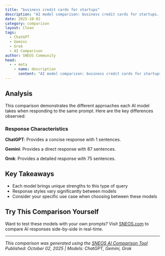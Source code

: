 ```yaml
---
title: "business credit cards for startups"
description: "AI model comparison: business credit cards for startups..."
date: 2025-10-02
category: comparison
layout: Clean
tags:
  - ChatGPT
  - Gemini
  - Grok
  - AI Comparison
author: SNEOS Community
head:
  - - meta
    - name: description
      content: "AI model comparison: business credit cards for startups..."
---
```


<ChatComparison
  title="business credit cards for startups"
  prompt="business credit cards for startups"
  :responses='{
    "ChatGPT": "When looking for business credit cards suitable for startups, several factors should be considered, such as rewards, fees, interest rates, and perks that cater to new businesses. Below are some popular business credit cards often recommended for startups:\n\n1. **Chase Ink Business Preferred® Credit Card**\n   - **Rewards**: Earn 3 points per dollar on the first $150,000 spent on travel, shipping, internet, cable, and phone services each account anniversary year.\n   - **Bonus**: Substantial sign-up bonus if you meet the spending requirement.\n   - **Annual Fee**: Relatively low compared to the benefits.\n\n2. **American Express Blue Business Cash™ Card**\n   - **Rewards**: Earn 2% cash back on the first $50,000 spent each year (1% thereafter).\n   - **Bonus**: No annual fee and offers a 0% introductory APR on purchases for a certain period.\n   - **Flexible Credit**: Allows you to spend above your credit limit.\n\n3. **Capital One Spark Cash for Business**\n   - **Rewards**: Unlimited 2% cash back on all purchases.\n   - **Bonus**: Competitive sign-up bonus.\n   - **Annual Fee**: Waived for the first year.\n\n4. **Brex Card for Startups**\n   - **Rewards**: Earn points on every purchase and additional points for certain categories (e.g., software subscriptions).\n   - **No Personal Guarantee**: Unlike many cards, Brex doesn’t require a personal guarantee, which can be appealing for startups.\n   - **Cash Flow Management**: Offers unique features for managing a startup’s finances and expense tracking.\n\n5. **Divvy Business Credit Card**\n   - **Rewards**: Offers cashback rewards and helps with budgeting by allowing you to set individual budgets for team members.\n   - **Expense Management**: Integrates with accounting software, making it easy to manage expenses.\n   - **No Annual Fee**.\n\n6. **Wells Fargo Business Platinum Credit Card**\n   - **Rewards**: Flexible rewards program with cash back or points.\n   - **Introductory Rate**: Offers an introductory APR for purchases for the first year.\n   - **Annual Fee**: No annual fee option available.\n\n7. **U.S. Bank Business Cash Rewards World Elite™ Mastercard®**\n   - **Rewards**: Earn 3% cash back on eligible gas station, office supply store, and cell phone service purchases; 1% on all other purchases.\n   - **Bonus**: Sign-up bonus available.\n   - **Annual Fee**: No annual fee.\n\n### Tips for Choosing the Right Card:\n- **Assess Your Spending Patterns**: Identify where your startup will spend money and look for a card that rewards those categories.\n- **Look for Introductory Offers**: Many cards offer sign-up bonuses for meeting a spending requirement within the first few months.\n- **Consider Fees and Interest Rates**: Compare annual fees and interest rates, especially the introductory offers on balance transfers or purchases.\n- **Evaluate Additional Benefits**: Check for benefits like purchase protection, travel insurance, and expense management tools that can be helpful for your business.\n\n### Conclusion\nBefore applying, make sure to review the terms and conditions of each card, as well as any additional requirements that lenders may have for startups. Consider your business’s current financial situation and growth projections to choose the best card for your needs.",
    "Gemini": "Okay, let\u0027s dive into business credit cards that are a good fit for startups.  It\u0027s a smart move to start building business credit early!  Here\u0027s a breakdown of considerations and some specific card recommendations, categorized by what\u0027s often most important for a startup:\n\n**Key Considerations for Startups Choosing a Business Credit Card**\n\nBefore we jump into specific cards, keep these points in mind:\n\n*   **Credit Score:** Your personal credit score is usually the primary factor in getting approved for a business credit card, especially in the early stages of a startup.  Lenders will look at your credit history to assess risk.  Aim for a good to excellent credit score (670\u002B).  If your score isn\u0027t there yet, consider focusing on improving it before applying.\n*   **Business Structure:** Whether you\u0027re a sole proprietorship, LLC, or corporation will affect the application process.  Sole proprietors typically use their Social Security Number (SSN) as the business tax ID, while other business structures will have an Employer Identification Number (EIN).\n*   **Annual Fee:** Startups are often budget-conscious, so look closely at annual fees.  Some cards with great rewards have high fees, which might not be worth it in the early days. There are many good cards with no annual fee.\n*   **APR (Annual Percentage Rate):**  Ideally, you\u0027ll pay off your balance in full each month to avoid interest charges. But, in reality, startups sometimes need to carry a balance.  So, consider the APR, especially if you anticipate needing to use the card for short-term financing.  Look for cards with lower APRs if this is a concern.\n*   **Credit Limit:**  Startups need sufficient credit limits to cover expenses. However, approval amounts are based on creditworthiness.  As your business grows and you demonstrate responsible credit use, you can request credit limit increases.\n*   **Rewards and Benefits:**  Choose a card whose rewards align with your spending habits.  Do you spend a lot on travel, advertising, office supplies, or dining?  Maximize your rewards by picking a card that gives you bonus points or cash back in those categories.\n*   **Reporting to Credit Bureaus:**  Make sure the card reports to business credit bureaus (like Dun \u0026 Bradstreet, Experian Business, and Equifax Small Business). This is crucial for building your business credit profile, which will be essential for future loans, lines of credit, and vendor relationships. Note that some cards only report to personal credit bureaus.\n*   **Introductory Offers:** Some cards offer 0% introductory APR periods on purchases or balance transfers. These can be helpful for managing cash flow in the early months.\n*   **Ease of Use:** Online account management, mobile apps, and expense tracking features can save you time and simplify your finances.\n*   **Employee Cards:** If you have employees, consider whether the card allows you to issue employee cards with spending limits.  This can help you track expenses and manage spending.\n\n**Recommended Business Credit Cards for Startups (Categorized)**\n\nHere\u0027s a selection of cards, broken down by common startup needs:\n\n**1. Best Overall/Simple Cash Back:**\n\n*   **Capital One Spark Cash Plus:** Earns unlimited 2% cash back on all purchases. This simplicity is appealing for startups.  It\u0027s a charge card, which means you have to pay off the balance in full each month, but it can help avoid debt. Excellent if you have high credit.\n*   **Ink Business Unlimited Credit Card:** Earns unlimited 1.5% cash back on all purchases. No annual fee.  It offers a signup bonus and purchase protection.  A solid, straightforward option. Reports to all three major business credit bureaus.\n*   **American Express Blue Business Cash Card:** Offers 2% cash back on the first $50,000 in purchases per calendar year (then 1%). No annual fee. It\u0027s a good choice for businesses with moderate spending.\n\n**2. Best for Travel Rewards:**\n\n*   **Ink Business Preferred Credit Card:**  Earns 3x points on travel, shipping purchases, advertising purchases made with social media sites and search engines, internet, cable and phone services.  Points are valuable for travel redemptions or transferring to partner airlines and hotels.  Has an annual fee. Excellent choice for travel rewards if you spend heavily in those bonus categories.\n*   **Capital One Spark Miles for Business:** Earns unlimited 2x miles on every purchase. Miles are redeemable for travel or cash back. A straightforward travel rewards option. Has an annual fee.\n\n**3. Best for Building Credit (If You Have Limited Credit History):**\n\n*   **Secured Business Credit Cards:** These cards require a security deposit, which acts as your credit line. They are designed to help you build or rebuild credit. Examples include the **First National Bank of Omaha Secured Business Credit Card** and similar offerings from other banks.\n*   **Capital One Spark Classic for Business:** This card is designed for those with fair credit. It offers a lower rewards rate and may have a higher APR, but it can be a stepping stone to better cards.\n\n**4. Best for Intro 0% APR:**\n\n*   **U.S. Bank Business Platinum Card:** Offers a long 0% introductory APR period on purchases and balance transfers (check the current terms). Good for startups needing to finance large purchases or consolidate debt.\n\n**5. Best for Specific Spending Categories (Consider if your startup has dominant spending in certain areas):**\n\n*   **American Express\u00AE Business Gold Card:** Offers 4x points on the 2 select categories where your business spent the most each billing cycle (on the first $150,000 each calendar year, then 1x). Categories include advertising, technology, gas stations, restaurants, and shipping.\n\n**Important Steps Before Applying:**\n\n1.  **Check Your Credit Report:** Get a free copy of your credit report from AnnualCreditReport.com to identify any errors or issues that need to be addressed.\n2.  **Determine Your Business Needs:** Analyze your startup\u0027s spending habits to identify which rewards categories are most beneficial.\n3.  **Compare Cards:** Use online tools and resources to compare different business credit cards side-by-side.\n4.  **Pre-Qualify (Optional):** Some issuers offer pre-qualification tools that allow you to check your eligibility for a card without affecting your credit score. This can help you narrow down your options.\n5.  **Gather Required Information:** Before applying, gather all the necessary information, including your SSN or EIN, business address, and annual revenue (if applicable).\n\n**Tips for Using Your Business Credit Card Responsibly:**\n\n*   **Pay on Time:**  Make all payments on time to avoid late fees and negative impacts on your credit score.\n*   **Keep Credit Utilization Low:**  Aim to keep your credit utilization (the amount of credit you\u0027re using compared to your credit limit) below 30%.\n*   **Monitor Your Spending:**  Track your expenses to stay within your budget and avoid overspending.\n*   **Review Your Statements:**  Carefully review your monthly statements for any unauthorized charges or errors.\n*   **Use for Business Expenses Only:** Keep business and personal expenses separate for accurate accounting and tax purposes.\n\n**Disclaimer:** Credit card offers and terms are subject to change.  Always review the card\u0027s terms and conditions before applying. This is not financial advice. Consider consulting with a financial advisor to determine the best options for your specific situation.\n",
    "Grok": "Starting a business often requires financial tools to manage expenses, build credit, and optimize cash flow. Business credit cards can be a valuable resource for startups, offering benefits like rewards, expense tracking, and the ability to separate personal and business finances. Here\u0027s a detailed guide on business credit cards for startups, including key considerations, benefits, and some popular options to explore.\n\n---\n\n### Why Startups Should Consider Business Credit Cards\n1. **Separate Business and Personal Finances**: Using a business credit card helps keep your business expenses distinct from personal ones, simplifying accounting and tax preparation.\n2. **Build Business Credit**: Responsible use of a business credit card can help establish and build your business credit score, which is essential for future loans or funding.\n3. **Access to Capital**: Many business credit cards offer introductory 0% APR periods or credit limits that can help with early-stage expenses.\n4. **Rewards and Perks**: Cards often come with rewards like cash back, travel points, or discounts on business-related purchases (e.g., office supplies, advertising).\n5. **Expense Management Tools**: Many cards provide features like detailed spending reports, integrations with accounting software, and employee cards for team spending.\n\n---\n\n### Key Factors to Consider When Choosing a Business Credit Card for a Startup\n1. **Credit Requirements**:\n   - Many business credit cards require a personal credit score (FICO) in the good-to-excellent range (670\u002B). As a startup, you may not have an established business credit score yet, so lenders often rely on the owner\u0027s personal credit.\n   - Some cards are designed for startups or small businesses with limited credit history, often requiring a personal guarantee.\n2. **Annual Fees**:\n   - Some cards have no annual fees, which is ideal for startups looking to minimize costs.\n   - Premium cards with higher fees often offer better rewards, travel perks, or higher credit limits, which may be worth it if aligned with your spending.\n3. **Introductory Offers**:\n   - Look for 0% introductory APR periods on purchases or balance transfers to save on interest during the early stages.\n   - Welcome bonuses can provide significant value if you meet the spending requirements.\n4. **Rewards Structure**:\n   - Choose a card with rewards that match your startup\u2019s spending patterns (e.g., travel, office supplies, advertising, or tech purchases).\n5. **Credit Limit**:\n   - Startups may need access to a higher credit limit to cover initial costs like equipment or inventory. Check if the card allows for increases over time.\n6. **Employee Cards and Expense Tracking**:\n   - If you have a team, look for cards that offer free employee cards with customizable spending limits and robust tracking tools.\n7. **Interest Rates**:\n   - If you plan to carry a balance, pay attention to the APR after any introductory period. Rates can be high for business cards (often 15-25% or more).\n8. **Foreign Transaction Fees**:\n   - If your startup operates internationally or involves travel, opt for a card with no foreign transaction fees.\n9. **Integration with Tools**:\n   - Many cards integrate with accounting software like QuickBooks, Xero, or Expensify, which can streamline financial management.\n\n---\n\n### Popular Business Credit Cards for Startups (2023)\nHere are some of the best business credit cards for startups, based on features and accessibility. Note that terms, rewards, and availability may change, so check the latest details before applying.\n\n#### 1. **Chase Ink Business Preferred\u00AE Credit Card**\n   - **Best for:** Rewards on business spending and travel perks\n   - **Annual Fee:** $95\n   - **Welcome Bonus:** 100,000 points after spending $8,000 in the first 3 months (worth $1,000\u002B in cash or travel)\n   - **Rewards:** \n     - 3x points on travel, shipping, internet, cable, phone services, and advertising (up to $150,000/year)\n     - 1x points on all other purchases\n   - **Features:**\n     - No foreign transaction fees\n     - Employee cards at no additional cost\n     - Travel protections (trip cancellation, baggage delay)\n   - **Credit Needed:** Good to excellent (670\u002B)\n   - **Why It\u2019s Great for Startups:** High rewards on common business expenses and a valuable welcome bonus.\n\n#### 2. **American Express\u00AE Business Gold Card**\n   - **Best for:** Flexible rewards on business categories\n   - **Annual Fee:** $295 (waived first year in some cases)\n   - **Welcome Bonus:** 70,000 Membership Rewards points after spending $10,000 in the first 3 months\n   - **Rewards:** \n     - 4x points on two categories where you spend the most each month (up to $150,000/year combined)\n     - Options include advertising, tech, gas, dining, travel, shipping\n     - 1x points on other purchases\n   - **Features:**\n     - No foreign transaction fees\n     - Expense management tools\n     - Access to Amex Offers for savings\n   - **Credit Needed:** Good to excellent (670\u002B)\n   - **Why It\u2019s Great for Startups:** Customizable rewards categories and premium benefits for growing businesses.\n\n#### 3. **Capital One Spark Cash for Business**\n   - **Best for:** Simple cash back\n   - **Annual Fee:** $0 first year, then $95\n   - **Welcome Bonus:** $750 cash back after spending $6,000 in the first 3 months\n   - **Rewards:** \n     - Unlimited 2% cash back on all purchases\n   - **Features:**\n     - No foreign transaction fees\n     - Free employee cards\n     - Year-end spending summary\n   - **Credit Needed:** Good to excellent (670\u002B)\n   - **Why It\u2019s Great for Startups:** Simple, flat-rate cash back with no complicated categories to track.\n\n#### 4. **Brex Card (for Startups)**\n   - **Best for:** Tech startups with no personal guarantee\n   - **Annual Fee:** $0\n   - **Welcome Bonus:** Up to 110,000 points after meeting spending requirements (varies by offer)\n   - **Rewards:** \n     - 7x points on rideshare\n     - 4x points on travel (via Brex portal)\n     - 3x points on dining\n     - 2x points on software subscriptions\n     - 1x points on everything else\n   - **Features:**\n     - No personal credit check or personal guarantee (based on business revenue/funding)\n     - High credit limits for funded startups\n     - Expense management tools and integrations\n   - **Credit Needed:** N/A (based on business financials)\n   - **Why It\u2019s Great for Startups:** Designed for early-stage companies with funding or revenue; no personal liability.\n\n#### 5. **Bank of America\u00AE Business Advantage Customized Cash Rewards Mastercard\u00AE**\n   - **Best for:** No annual fee and customizable cash back\n   - **Annual Fee:** $0\n   - **Welcome Bonus:** $300 online statement credit after spending $3,000 in the first 90 days\n   - **Rewards:** \n     - 3% cash back in a category of your choice (e.g., travel, dining, office supplies)\n     - 2% cash back on dining\n     - 1% on all other purchases\n     - (Up to $50,000 in combined 3% and 2% categories annually)\n   - **Features:**\n     - 0% introductory APR on purchases for 9 billing cycles\n     - No foreign transaction fees\n   - **Credit Needed:** Good to excellent (670\u002B)\n   - **Why It\u2019s Great for Startups:** Budget-friendly with no annual fee and a low introductory APR.\n\n#### 6. **Discover it\u00AE Business Card**\n   - **Best for:** Cash back with no annual fee (for fair credit)\n   - **Annual Fee:** $0\n   - **Welcome Bonus:** Matches all cash back earned in the first year (unlimited match)\n   - **Rewards:** \n     - 1.5% cash back on all purchases\n   - **Features:**\n     - No foreign transaction fees\n     - Free employee cards\n     - Free FICO credit score access\n   - **Credit Needed:** Fair to good (630\u002B)\n   - **Why It\u2019s Great for Startups:** Accessible for those with lower credit scores and offers a unique first-year cash back match.\n\n---\n\n### Tips for Startups Applying for a Business Credit Card\n1. **Check Your Personal Credit Score**: Since most business cards require a personal guarantee, ensure your credit is in good shape before applying. Use free tools like Credit Karma or annualcreditreport.com to check your score.\n2. **Prepare Business Information**: Even as a startup, you may need to provide your business name, EIN (if applicable), industry, and estimated revenue. If you don\u2019t have an EIN yet, you can often use your Social Security Number.\n3. **Start Small if Needed**: If you\u2019re concerned about approval, apply for a card with lower credit requirements or a secured business card to build credit.\n4. **Avoid Overextending**: Don\u2019t rely too heavily on credit cards for funding. Use them for manageable expenses and pay off balances to avoid high interest.\n5. **Leverage Introductory Offers**: Take advantage of 0% APR periods or sign-up bonuses, but be mindful of deadlines and spending requirements.\n\n---\n\n### Alternatives to Business Credit Cards for Startups\nIf you\u2019re not ready for a business credit card or don\u2019t qualify, consider these alternatives:\n- **Personal Credit Cards**: Use a personal card for business expenses (though mixing finances is not ideal). Look for cards with rewards or 0% APR offers.\n- **Business Lines of Credit**: Offers more flexible access to funds than a credit card, often with lower interest rates.\n- **Startup Loans**: SBA loans, microloans, or online lenders"
  }'
  published-date="11:45"
/>

## Analysis

This comparison demonstrates the different approaches each AI model takes when responding to the same prompt. Here are the key differences observed:

### Response Characteristics

**ChatGPT**: Provides a concise response with 1 sentences. 

**Gemini**: Provides a direct response with 87 sentences. 

**Grok**: Provides a detailed response with 75 sentences. 

## Key Takeaways

- Each model brings unique strengths to this type of query
- Response styles vary significantly between models
- Consider your specific use case when choosing between these models

## Try This Comparison Yourself

Want to test these models with your own prompts? Visit [SNEOS.com](https://sneos.com) to compare AI responses side-by-side in real-time.

---

*This comparison was generated using the [SNEOS AI Comparison Tool](https://sneos.com)*
*Published: October 02, 2025 | Models: ChatGPT, Gemini, Grok*
